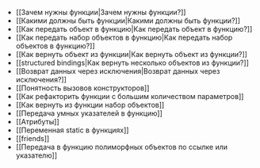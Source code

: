 - [[Зачем нужны функции|Зачем нужны функции?]]
- [[Какими должны быть функции|Какими должны быть функции?]]
- [[Как передать объект в функцию|Как передать объект в функцию?]]
- [[Как передать набор объектов в функцию|Как передать набор объектов в функцию?]]
- [[Как вернуть объект из функции|Как вернуть объект из функции?]]
- [[structured bindings|Как вернуть несколько объектов из функции?]]
- [[Возврат данных через исключения|Возврат данных через исключения?]]
- [[Понятность вызовов конструкторов]]
- [[Как рефакторить функции с большим количеством параметров]]
- [[Как вернуть из функции набор объектов]]
- [[Передача умных указателей в функцию]]
- [[Атрибуты]]
- [[Переменная static в функциях]]
- [[friends]]
- [[Передача в функцию полиморфных объектов по ссылке или указателю]]